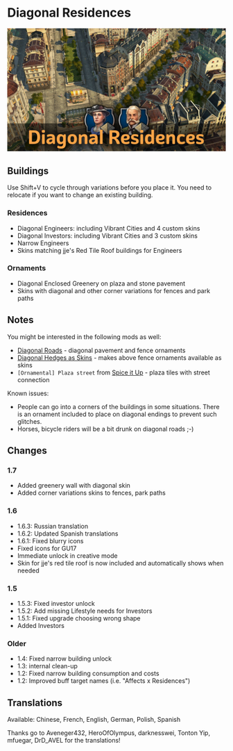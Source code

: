 # Diagonal Residences

![](./banner.jpg)

## Buildings

Use Shift+V to cycle through variations before you place it.
You need to relocate if you want to change an existing building.

### Residences

- Diagonal Engineers: including Vibrant Cities and 4 custom skins
- Diagonal Investors: including Vibrant Cities and 3 custom skins
- Narrow Engineers
- Skins matching jje's Red Tile Roof buildings for Engineers

### Ornaments

- Diagonal Enclosed Greenery on plaza and stone pavement
- Skins with diagonal and other corner variations for fences and park paths

## Notes

You might be interested in the following mods as well:
- [Diagonal Roads](https://www.nexusmods.com/anno1800/mods/164) - diagonal pavement and fence ornaments
- [Diagonal Hedges as Skins](https://www.nexusmods.com/anno1800/mods/589) - makes above fence ornaments available as skins
- `[Ornamental] Plaza street` from [Spice it Up](https://www.nexusmods.com/anno1800/mods/5) - plaza tiles with street connection

Known issues:

- People can go into a corners of the buildings in some situations.
  There is an ornament included to place on diagonal endings to prevent such glitches.
- Horses, bicycle riders will be a bit drunk on diagonal roads ;-)

## Changes

### 1.7

- Added greenery wall with diagonal skin
- Added corner variations skins to fences, park paths

### 1.6

- 1.6.3: Russian translation
- 1.6.2: Updated Spanish translations
- 1.6.1: Fixed blurry icons
- Fixed icons for GU17
- Immediate unlock in creative mode
- Skin for jje's red tile roof is now included and automatically shows when needed

### 1.5

- 1.5.3: Fixed investor unlock
- 1.5.2: Add missing Lifestyle needs for Investors
- 1.5.1: Fixed upgrade choosing wrong shape
- Added Investors

### Older

- 1.4: Fixed narrow building unlock
- 1.3: internal clean-up
- 1.2: Fixed narrow building consumption and costs
- 1.2: Improved buff target names (i.e. "Affects x Residences")

## Translations

Available: Chinese, French, English, German, Polish, Spanish

Thanks go to Aveneger432, HeroOfOlympus, darknesswei, Tonton Yip, mfuegar, DrD_AVEL for the translations!
